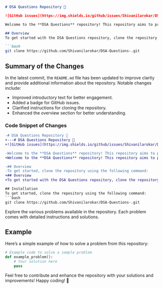 ```markdown
# DSA Questions Repository 🚀

![GitHub issues](https://img.shields.io/github/issues/Shivanilarokar/DSA-Questions-)

Welcome to the **DSA Questions** repository! This repository aims to provide a wide range of algorithmic challenges to help you improve your data structures and algorithms skills.

## Overview
To get started with the DSA Questions repository, clone the repository using the following command:

```bash
git clone https://github.com/Shivanilarokar/DSA-Questions-.git
```

## Summary of the Changes
In the latest commit, the `README.md` file has been updated to improve clarity and provide additional information about the repository. Notable changes include:
- Improved introductory text for better engagement.
- Added a badge for GitHub issues.
- Clarified instructions for cloning the repository.
- Enhanced the overview section for better understanding.

### Code Snippet of Changes
```diff
-# DSA Questions Repository 🚀
+---# DSA Questions Repository 🚀
+![GitHub issues](https://img.shields.io/github/issues/Shivanilarokar/DSA-Questions-)

-Welcome to the **DSA Questions** repository! This repository aims to provide a wide range of algorithmic challenges to help you improve your data structures and algorithms skills.
+Welcome to the **DSA Questions** repository! This repository aims to provide a wide range of algorithmic challenges to help you improve your data structures and algorithms skills.

-## Overview
-To get started, clone the repository using the following command:
+## Overview
+To get started with the DSA Questions repository, clone the repository using the following command:

## Installation
To get started, clone the repository using the following command:
```bash
git clone https://github.com/Shivanilarokar/DSA-Questions-.git
```

Explore the various problems available in the repository. Each problem comes with detailed instructions and solutions.

## Example
Here’s a simple example of how to solve a problem from this repository:
```python
# Example code to solve a sample problem
def example_problem():
    # Your solution here
    pass
```

Feel free to contribute and enhance the repository with your solutions and improvements! Happy coding! 🎉
```